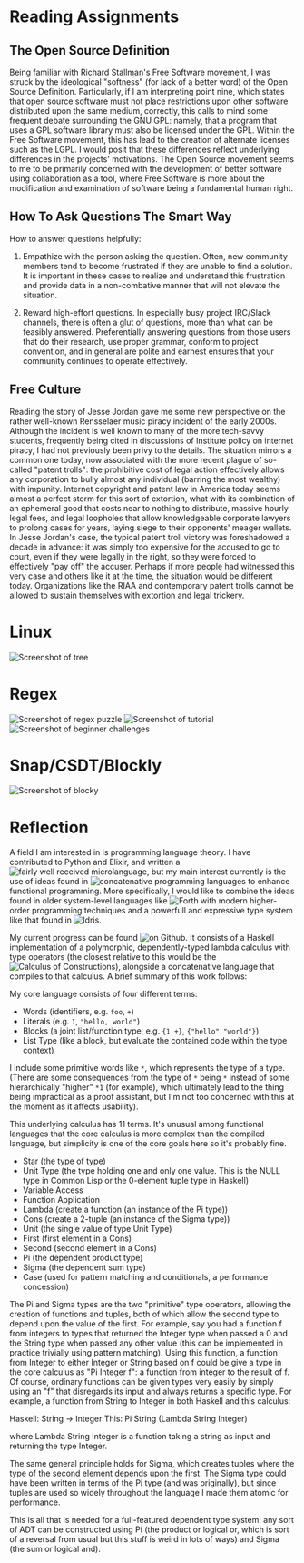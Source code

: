 Reading Assignments
===================

The Open Source Definition
--------------------------
Being familiar with Richard Stallman's Free Software movement, I was struck by the ideological "softness" (for lack of a better word) of the Open Source Definition. Particularly, if I am interpreting point nine, which states that open source software must not place restrictions upon other software distributed upon the same medium, correctly, this calls to mind some frequent debate surrounding the GNU GPL: namely, that a program that uses a GPL software library must also be licensed under the GPL. Within the Free Software movement, this has lead to the creation of alternate licenses such as the LGPL. I would posit that these differences reflect underlying differences in the projects' motivations. The Open Source movement seems to me to be primarily concerned with the development of better software using collaboration as a tool, where Free Software is more about the modification and examination of software being a fundamental human right.

How To Ask Questions The Smart Way
----------------------------------
How to answer questions helpfully:

1) Empathize with the person asking the question. Often, new community members tend to become frustrated if they are unable to find a solution. It is important in these cases to realize and understand this frustration and provide data in a non-combative manner that will not elevate the situation.

2) Reward high-effort questions. In especially busy project IRC/Slack channels, there is often a glut of questions, more than what can be feasibly answered. Preferentially answering questions from those users that do their research, use proper grammar, conform to project convention, and in general are polite and earnest ensures that your community continues to operate effectively.

Free Culture
------------
Reading the story of Jesse Jordan gave me some new perspective on the rather well-known Rensselaer music piracy incident of the early 2000s. Although the incident is well known to many of the more tech-savvy students, frequently being cited in discussions of Institute policy on internet piracy, I had not previously been privy to the details. The situation mirrors a common one today, now associated with the more recent plague of so-called "patent trolls": the prohibitive cost of legal action effectively allows any corporation to bully almost any individual (barring the most wealthy) with impunity. Internet copyright and patent law in America today seems almost a perfect storm for this sort of extortion, what with its combination of an ephemeral good that costs near to nothing to distribute, massive hourly legal fees, and legal loopholes that allow knowledgeable corporate lawyers to prolong cases for years, laying siege to their opponents' meager wallets. In Jesse Jordan's case, the typical patent troll victory was foreshadowed a decade in advance: it was simply too expensive for the accused to go to court, even if they were legally in the right, so they were forced to effectively "pay off" the accuser. Perhaps if more people had witnessed this very case and others like it at the time, the situation would be different today. Organizations like the RIAA and contemporary patent trolls cannot be allowed to sustain themselves with extortion and legal trickery.

Linux
=====
![Screenshot of tree](images/tree.png)

Regex
=====
![Screenshot of regex puzzle](images/regex.png)
![Screenshot of tutorial](images/tutorial.png)
![Screenshot of beginner challenges](images/beginner.png)

Snap/CSDT/Blockly
=================
![Screenshot of blocky](images/blocky.png)

Reflection
==========

A field I am interested in is programming language theory. I have contributed to Python and Elixir, and written a ![fairly well received microlanguage](http://github.com/chameco/solid), but my main interest currently is the use of ideas found in ![concatenative programming languages](https://en.wikipedia.org/wiki/Concatenative_programming_language) to enhance functional programming. More specifically, I would like to combine the ideas found in older system-level languages like ![Forth](https://en.wikipedia.org/wiki/Forth_%28programming_language%29) with modern higher-order programming techniques and a powerfull and expressive type system like that found in ![Idris](https://en.wikipedia.org/wiki/Idris_%28programming_language%29).

My current progress can be found ![on Github](http://github.com/chameco/reliquary). It consists of a Haskell implementation of a polymorphic, dependently-typed lambda calculus with type operators (the closest relative to this would be the ![Calculus of Constructions](https://en.wikipedia.org/wiki/Calculus_of_constructions)), alongside a concatenative language that compiles to that calculus. A brief summary of this work follows:

My core language consists of four different terms:
 - Words (identifiers, e.g. `foo`, `+`)
 - Literals (e.g. `1`, `"hello, world"`)
 - Blocks (a joint list/function type, e.g. `{1 +}`, `{"hello" "world"}`)
 - List Type (like a block, but evaluate the contained code within the type context)

I include some primitive words like `*`, which represents the type of a type. (There are some consequences from the type of `*` being `*` instead of some hierarchically "higher" `*1` (for example), which ultimately lead to the thing being impractical as a proof assistant, but I'm not too concerned with this at the moment as it affects usability).

This underlying calculus has 11 terms. It's unusual among functional languages that the core calculus is more complex than the compiled language, but simplicity is one of the core goals here so it's probably fine.
 - Star (the type of type)
 - Unit Type (the type holding one and only one value. This is the NULL type in Common Lisp or the 0-element tuple type in Haskell)
 - Variable Access
 - Function Application
 - Lambda (create a function (an instance of the Pi type))
 - Cons (create a 2-tuple (an instance of the Sigma type))
 - Unit (the single value of type Unit Type)
 - First (first element in a Cons)
 - Second (second element in a Cons)
 - Pi (the dependent product type)
 - Sigma (the dependent sum type)
 - Case (used for pattern matching and conditionals, a performance concession)

The Pi and Sigma types are the two "primitive" type operators, allowing the creation of functions and tuples, both of which allow the second type to depend upon the value of the first. For example, say you had a function f from integers to types that returned the Integer type when passed a 0 and the String type when passed any other value (this can be implemented in practice trivially using pattern matching). Using this function, a function from Integer to either Integer or String based on f could be give a type in the core calculus as "Pi Integer f": a function from integer to the result of f. Of course, ordinary functions can be given types very easily by simply using an "f" that disregards its input and always returns a specific type. For example, a function from String to Integer in both Haskell and this calculus:

Haskell: String -> Integer
This: Pi String (Lambda String Integer)

where Lambda String Integer is a function taking a string as input and returning the type Integer.

The same general principle holds for Sigma, which creates tuples where the type of the second element depends upon the first. The Sigma type could have been written in terms of the Pi type (and was originally), but since tuples are used so widely throughout the language I made them atomic for performance.

This is all that is needed for a full-featured dependent type system: any sort of ADT can be constructed using Pi (the product or logical or, which is sort of a reversal from usual but this stuff is weird in lots of ways) and Sigma (the sum or logical and).
